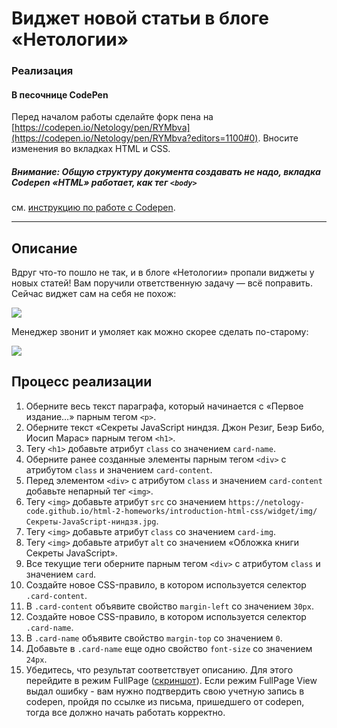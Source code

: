 # Виджет новой статьи в блоге «Нетологии»

### Реализация

#### В песочнице CodePen

Перед началом работы сделайте форк пена на [https://codepen.io/Netology/pen/RYMbva](https://codepen.io/Netology/pen/RYMbva?editors=1100#0). Вносите изменения во вкладках HTML и CSS.

##### Внимание: Общую структуру документа создавать не надо, вкладка Codepen «HTML» работает, как тег `<body>`
см. [инструкцию по работе с Codepen](https://github.com/netology-code/guides/tree/master/codepen).

---

## Описание

Вдруг что-то пошло не так, и в блоге «Нетологии» пропали виджеты у новых статей! Вам поручили ответственную задачу &mdash; всё поправить. Сейчас виджет сам на себя не похож:

![](https://netology-code.github.io/html-2-homeworks/sources/lection-1-1-task-3-widget-before.png)

Менеджер звонит и умоляет как можно скорее сделать по-старому:

![](https://netology-code.github.io/html-2-homeworks/sources/lection-1-1-task-3-widget-after.png)

## Процесс реализации

1. Оберните весь текст параграфа, который начинается с «Первое издание…» парным тегом `<p>`.
2. Оберните текст «Секреты JavaScript ниндзя. Джон Резиг, Беэр Бибо, Иосип Марас» парным тегом `<h1>`.
3. Тегу `<h1>` добавьте атрибут `class` со значением `card-name`.
4. Оберните ранее созданные элементы парным тегом `<div>` с атрибутом `class` и значением `card-content`.
5. Перед элементом `<div>` с атрибутом `class` и значением `card-content` добавьте непарный тег `<img>`.
6. Тегу `<img>` добавьте атрибут `src` со значением `https://netology-code.github.io/html-2-homeworks/introduction-html-css/widget/img/Секреты-JavaScript-ниндзя.jpg`.
7. Тегу `<img>` добавьте атрибут `class` со значением `card-img`.
8. Тегу `<img>` добавьте атрибут `alt` со значением «Обложка книги Cекреты JavaScript».
9. Все текущие теги оберните парным тегом `<div>` с атрибутом `class` и значением `card`.
10. Создайте новое CSS-правило, в котором используется селектор `.card-content`.
11. В `.card-content` объявите свойство `margin-left` со значением `30px`.
12. Создайте новое CSS-правило, в котором используется селектор `.card-name`.
13. В `.card-name` объявите свойство `margin-top` со значением `0`.
14. Добавьте в `.card-name` еще одно свойство `font-size` со значением `24px`.
15. Убедитесь, что результат соответствует описанию. Для этого перейдите в режим FullPage ([скриншот](/sources/screen.md)). Если режим FullPage View выдал ошибку - вам нужно подтвердить свою учетную запись в codepen, пройдя по ссылке из письма, пришедшего от codepen, тогда все должно начать работать корректно.
